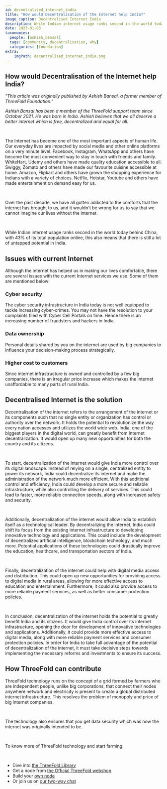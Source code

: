 ```yaml
---
id: decentralised_internet_india
title: "How would Decentralisation of the Internet help India?"
image_caption: Decentralised Internet India
description: While Indian internet usage ranks second in the world today behind China, with 43% of its total population online, this also means that there is still a lot of untapped potential.
date: 2023-01-03
taxonomies:
  people: [ashish_bansal]
  tags: [community, decentralization, why]
  categories: [foundation]
extra:
    imgPath: decentralised_internet_india.png
---
```


## How would Decentralisation of the Internet help India?

*"This article was originally published by Ashish Bansal, a former member of ThreeFold Foundation."*

*Ashish Bansal has been a member of the ThreeFold support team since October 2021. He was born in India. Ashish believes that we all deserve a better internet which is free, decentralized and equal for all.*

<br>

The Internet has become one of the most important aspects of human life. Our everyday lives are impacted by social media and other online platforms on a very minute level. Facebook, Instagram, WhatsApp and others have become the most convenient way to stay in touch with friends and family. WhiteHart, Udemy and others have made quality education accessible to all. Swiggy, Zomato and others have made our favourite cuisine accessible at home. Amazon, Flipkart and others have grown the shopping experience for Indians with a variety of choices. Netflix, Hotstar, Youtube and others have made entertainment on demand easy for us.

<br>

Over the past decade, we have all gotten addicted to the comforts that the internet has brought to us, and it wouldn't be wrong for us to say that we cannot imagine our lives without the internet.

<br>

While Indian internet usage ranks second in the world today behind China, with 43% of its total population online, this also means that there is still a lot of untapped potential in India.

## Issues with current Internet

Although the internet has helped us in making our lives comfortable, there are several issues with the current Internet services we use. Some of them are mentioned below:

### Cyber security

The cyber security infrastructure in India today is not well equipped to tackle increasing cyber-crimes. You may not have the resolution to your complaints filed with Cyber Cell Portals on time. Hence there is an increasing number of fraudsters and hackers in India.

### Data ownership

Personal details shared by you on the internet are used by big companies to influence your decision-making process strategically.

### Higher cost to customers

Since internet infrastructure is owned and controlled by a few big companies, there is an irregular price increase which makes the internet unaffordable to many parts of rural India.

## Decentralised Internet is the solution

Decentralisation of the internet refers to the arrangement of the internet or its components such that no single entity or organization has control or authority over the network. It  holds the potential to revolutionize the way every nation accesses and utilizes the world wide web. India, one of the biggest players in the digital world, can greatly benefit from Internet decentralization. It would open up many new opportunities for both the country and its citizens.

<br>

To start, decentralization of the internet would give India more control over its digital landscape. Instead of relying on a single, centralized entity to power its network, India could decentralize its internet and make the administration of the network much more efficient. With this additional control and efficiency, India could develop a more secure and reliable infrastructure, while also controlling the delivery of services. This could lead to faster, more reliable connection speeds, along with increased safety and security.

<br>

Additionally, decentralization of the internet would allow India to establish itself as a technological leader. By decentralizing the internet, India could shift its focus from the existing internet infrastructure to developing innovative technology and applications. This could include the development of decentralized artificial intelligence, blockchain technology, and much more. Potential applications of these technologies could drastically improve the education, healthcare, and transportation sectors of India.

<br>

Finally, decentralization of the internet could help with digital media access and distribution. This could open up new opportunities for providing access to digital media in rural areas, allowing for more effective access to education and entertainment. Furthermore, it could also provide access to more reliable payment services, as well as better consumer protection policies.

<br>

In conclusion, decentralization of the internet holds the potential to greatly benefit India and its citizens. It would give India control over its internet infrastructure, opening the door for development of innovative technologies and applications. Additionally, it could provide more effective access to digital media, along with more reliable payment services and consumer protection policies. In order for India to take full advantage of the potential of decentralization of the internet, it must take decisive steps towards implementing the necessary reforms and investments to ensure its success.

## How ThreeFold can contribute

ThreeFold technology runs on the concept of a grid formed by farmers who are independent people, unlike big corporations, that connect their nodes anywhere network and electricity is present to create a global distributed internet infrastructure. This resolves the problem of monopoly and price of big internet companies.

<br>

The technology also ensures that you get data security which was how the internet was originally intended to be.

<br>

To know more of ThreeFold technology and start farming:

<br>

- Dive into [the ThreeFold Library](https://library.threefold.me)
- Get a node from [the Official ThreeFold webshop]( https://marketplace.3node.global/index.php)
- Build your [own node](https://library.threefold.me/info/threefold#/tfgrid/farming/threefold__diy_guide)
- Or join us on [our two-way chat](https://t.me/threefold)
